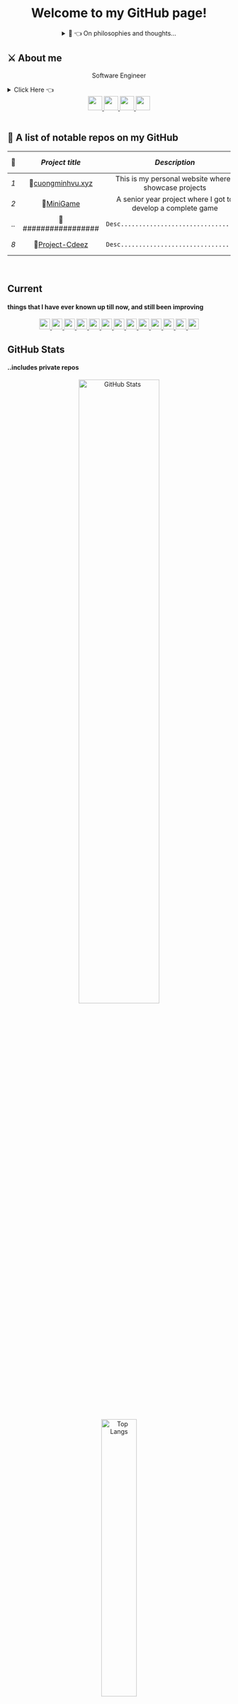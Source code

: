 <!-- Custom made GitHub README.md; Feel free to star, fork, pr, etc.. -->
<h1 align=center>Welcome to my GitHub page!</h1>

<!-- Quotes Section if anyone is fond of reading -->
<div align=center>
<details><summary>💭 👈 On philosophies and thoughts...
</summary>
  
<details><summary>👈&nbsp; —<a href="https://en.wikipedia.org/wiki/Alan_Watts">Alan Watts</a></summary>

<img height=300px src="https://upload.wikimedia.org/wikipedia/en/9/97/Alan_Watts.png">
    <div align=left>
        <blockquote>
            
*“A person who thinks all the time has nothing to think about except
thoughts. So, he loses touch with reality, and lives in a world of
illusions. By thoughts, I mean specifically, chatter in the skull.
Perpetual and compulsive repetition of words, of reckoning and calculating.
I’m not saying that thinking is bad. Like everything else, it’s useful in
moderation. A good servant but a bad monster. And all so-called civilized
peoples have increasingly become crazy and self-destructive because, through
excessive thinking they have lost touch with reality. That’s to say, we
confuse signs, words, numbers, symbols and ideas with the real world.”*
        </blockquote>
        <blockquote>

*“The reason you want to be better is the reason why you aren’t, shall I
put it like that? We aren’t better because we want to be. Because the road
to hell is paved with good intentions. Because all the do-gooders in the world
whether they’re doing good for others or doing it for themselves are
troublemakers: on the basis of “kindly let me help you or you will drown,”
said the monkey putting the fish safely up a tree. Sometimes doing good to
others and even doing good to oneself is amazingly destructive because it’s
full of conceit. How do you know what’s good for other people? How do you know
what’s good for you? If you say you want to improve then you ought to know
what’s good for you, but obviously you don’t because if you did then you would
be improved. So, we don’t know. We do not really know how to interfere with
the way the world is.”*
        </blockquote>
        <blockquote>

*“Every intelligent individual wants to know what makes him tick, and yet is
at once fascinated and frustrated by the fact that oneself is the most
difficult of all things to know.”*
        </blockquote>
        <blockquote>

*“We seldom realize, for example that our most private thoughts and emotions
are not actually our own. For we think in terms of languages and images which
we did not invent, but which were given to us by our society.”*
        </blockquote>
        <blockquote>

*“By being responsible, we’ve created civilization, medicine, care of the poor,
everything, but what a headache the thing has become? As we solve all our
problems, we make more problems and every problem you solved gives you ten new
problems. I’m not saying don’t do that, but don’t think you’re going to get
anywhere by doing that. That’s one way of arranging it, that’s one kind of
dance you can have, is to improve everything and have technology, but it doesn’t
really solve anything. And it’s only in a moment, you see, when you fully
understand that your situation as a human being is completely insoluable…that
there is no answer and that you give up looking for the answer — that’s PHEW —
that’s Nirvana and that’s how Buddhism works.”*
        </blockquote>
        <blockquote>

*“This is the real secret of life — to be completely engaged with what you are
doing in the here and now. And instead of calling it work, realize it is play.”*
        </blockquote>
    </div>
</details>

<details><summary>👈&nbsp; —<a href="https://en.wikipedia.org/wiki/Christopher_Voss">Christopher Voss</a></summary>

<img height=300px src="https://upload.wikimedia.org/wikipedia/commons/thumb/7/75/Christopher_Voss_CEO_of_The_Black_Swan_Group.jpg/330px-Christopher_Voss_CEO_of_The_Black_Swan_Group.jpg">
    <div align=center>
        <blockquote>

*“Yes means nothing without How.”*
*- The Three Types of Yeses You'll Hear During a Negotiation*
        </blockquote>
    </div>
</details>

<details><summary>👈&nbsp; —<a href="https://en.wikipedia.org/wiki/Jordan_Peterson">Jordan Peterson</a></summary>

<img height=300px src="https://upload.wikimedia.org/wikipedia/commons/thumb/e/ed/Peterson_Lecture_%2833522701146%29.png/330px-Peterson_Lecture_%2833522701146%29.png">
    <div align=center>
        <blockquote>

*“If you can't even clean up your own room, who the hell are you to give advice to the world?”*
        </blockquote>
        <blockquote>

*“Slay the dragon within us.”*
        </blockquote>
        <blockquote>

*“Lobster”*
        </blockquote>
        <blockquote>

*“If you are not willing to be a fool, you can't become a master.”*
*- 12 Rules for Life: An Antidote to Chaos*
        </blockquote>
        <blockquote>

*“In order to be able to think, you have to risk being offensive.”*
*- 12 Rules for Life: An Antidote to Chaos*
        </blockquote>
    </div>
</details>

<details><summary>👈&nbsp; —<a href="https://en.wikipedia.org/wiki/Eminem">Marshall Mathers || Eminem</a></summary>

<img height=300px src="https://upload.wikimedia.org/wikipedia/commons/thumb/d/d9/Proof-eminem.jpg/330px-Proof-eminem.jpg">
    <div align=center>
        <blockquote>
        
*“I want to be able to have all these words at my disposal, in my vocabulary,
at all time, whenever I need to pull them out.”*
        </blockquote>
    </div>
</details>

<details><summary>👈&nbsp; —<a href="https://en.wikipedia.org/wiki/Steve_Jobs">Steve Jobs</a></summary>

<img height=300px src="https://upload.wikimedia.org/wikipedia/commons/thumb/d/dd/Steve_Jobs_and_Macintosh_computer%2C_January_1984%2C_by_Bernard_Gotfryd_-_edited.jpg/225px-Steve_Jobs_and_Macintosh_computer%2C_January_1984%2C_by_Bernard_Gotfryd_-_edited.jpg">
    <div align=left>
        <blockquote>

*“Great people self-manage. Once they know what to do, they will go figure
how to do it, they don't need to be managed. What they need is a common vision.
And that's what leadership is. What leadership is, is having a vision, being
able to articulate that so people around you can understand it and getting
consensus on a common vision. We want great people, but not seasoned
professionals. We want the people who's at the tips of their fingers and in
their passion the latest understanding of where the technology was and what we
could do with that technology and who want to bring that to lots of people.
Best managers are great individual contributors who never ever want to be a
manager but decide they have to be a manager because no one else is going to be
able to do as good a job as them.”*
        </blockquote>
    </div>
</details>

<details><summary>👈&nbsp; —<a href="https://en.wikipedia.org/wiki/Sun_Tzu">Sun Tzu</a></summary>
    <div align=center>
        <blockquote>

a lot of quotes 🗿
        </blockquote>
    </div>
</details>

<details><summary>👈&nbsp; —Others</a></summary>
    <div align=center>
        <blockquote>

*“The code is more what you'd call 'guidelines' than actual rules.”*
*- Barbossa, Pirates of the Caribbean*
        </blockquote>
        <blockquote>

*“Trust the process.”*
        </blockquote>
    </div>
</details>

<details><summary>👈&nbsp; —Quotes I just made up</a></summary>
    <div align=center>
        <blockquote>

*“To dream, as a kid; and to make real of your everyday dream as you grow up.”*
        </blockquote>
        <blockquote>

*“It's all about presentation.”*
        </blockquote>
    </div>
</details>

*•••more to be added*
</details>
</div>

<!-- About Section -->
## ⚔️ About me
<p align="center">Software Engineer</p>
<details><summary>Click Here 👈</summary>
    <ul class="about-list">
        <li>
            Gen Z
        </li>
    </ul>
    <details><summary>Click Here 👈 —My fields of interests...</summary>
        <ul class="interest-list">
            <li>
                <a href="https://en.wikipedia.org/wiki/Computer_science">Computer Science</a>
            </li>
            <li>
                <a href="https://en.wikipedia.org/wiki/Solution_stack">Full Stack & DevOps</a>
            </li>
            <li>
                <a href="https://tesla.com/"><img src="https://img.shields.io/badge/Tesla-🚐-000000?style=for-the-badge&logo=Tesla"></a>
                <a href="https://www.spacex.com/"><img src="https://img.shields.io/badge/SpaceX-🚀-000000?style=for-the-badge&logo=SpaceX"></a>
                <a href="https://openai.com/"><img src="https://img.shields.io/badge/OpenAI-🤖-000000?style=for-the-badge&logo=OpenAI"></a>
                <a href="https://starlink.com/"><img src="https://img.shields.io/badge/StarLink-🛰-000000?style=for-the-badge&logo=SpaceX"></a>
                <a href="https://github.com/"><img src="https://img.shields.io/badge/GitHub-📚-000000?style=for-the-badge&logo=GitHub"></a>
            </li>
            <li>
                <a href="https://en.wikipedia.org/wiki/Cryptography">Cryptography</a>
            </li>
            <li>
                <a href="https://en.wikipedia.org/wiki/Internet_meme">Memes</a>
            </li>
            <li>
                <a href="https://en.wikipedia.org/wiki/Philosophy">Philosophies</a>
            </li>
        </ul>
    </details>
</details>

<!-- Contacts -->
<div align=center>
    <a href="https://cuongminhvu.xyz">
        <img height=32 src="https://img.shields.io/badge/🌐website-ffffff?url=&style=for-the-badge">
    </a>
    <a href="https://www.linkedin.com/in/cuongminhvu/">
        <img height=32 src="https://img.shields.io/badge/LinkedIn-0A66C2?style=for-the-badge&logo=LinkedIn">
    </a>
    <a href="https://twitter.com/noedigsti_">
        <img height=32 src="https://img.shields.io/badge/noedigsti__-1DA1F2?style=for-the-badge&logo=Twitter&logoColor=ffffff">
    </a>
    <a href="mailto:noedigsti@gmail.com">
        <img height=32 src="https://img.shields.io/badge/mail-ffffff?style=for-the-badge&logo=Gmail">
    </a>
</div>
</div>

</br>

<!-- Repos list -->
## 📌 A list of notable repos on my GitHub 

|  🚀  |***Project title***   |***Description***                                             |***More links***|***Main author(s)***      |
| :---:| :------------------: | :----------------------------------------------------------: | :------------: | :---------------------------:|
| *1*  | 🔨[cuongminhvu.xyz]  | This is my personal website where I showcase projects        | [🔗][url]     | *[noedigsti]*                |..
| *2*  | 🔨[MiniGame]         | A senior year project where I got to develop a complete game | [🔗][url]     | *[noedigsti]*                |..
| *..*  | 🔨################# | `Desc..................................`                     | [🔗][url]     |                              |..
| *8*  | 🔨[Project-Cdeez]    | `Desc..................................`                     | [🔗][url]     | *[noedigsti]*, *[LeeGhandi]* |..

</br>

<!-- Tools, Softwares, Languages, Experiences -->
## Current
#### things that I have ever known up till now, and still been improving
<div align=center>    
    <a href="#-" class="tools-known">
        <img height=24 src="https://img.shields.io/badge/c%2B%2B-00599C?style=for-the-badge&logo=C%2B%2B">
        <img height=24 src="https://img.shields.io/badge/c%23-239120?style=for-the-badge&logo=C%20Sharp">
        <img height=24 src="https://img.shields.io/badge/python-3776AB?style=for-the-badge&logo=Python&logoColor=ffffff">
        <img height=24 src="https://img.shields.io/badge/html-E34F26?style=for-the-badge&logo=HTML5&logoColor=ffffff">
        <img height=24 src="https://img.shields.io/badge/css-F43059?style=for-the-badge&logo=CSS%20Wizardry&logoColor=ffffff">
        <img height=24 src="https://img.shields.io/badge/JavaScript-F7DF1E?style=for-the-badge&logo=JavaScript&logoColor=ffffff">
        <img height=24 src="https://img.shields.io/badge/NodeJS-339933?style=for-the-badge&logo=Node.js&logoColor=ffffff">
        <img height=24 src="https://img.shields.io/badge/ExpressJS-yellow?style=for-the-badge&logo=Express&logoColor=ffffff">
        <img height=24 src="https://img.shields.io/badge/GNU%20Bash-4EAA25?style=for-the-badge&logo=GNU%20Bash&logoColor=ffffff">
        <img height=24 src="https://img.shields.io/badge/Docker-2496ED?style=for-the-badge&logo=Docker&logoColor=ffffff">
        <img height=24 src="https://img.shields.io/badge/React-61DAFB?style=for-the-badge&logo=React&logoColor=ffffff">
        <img height=24 src="https://img.shields.io/badge/Java-orange?style=for-the-badge&logo=Java&logoColor=ffffff">
        <img height=24 src="https://img.shields.io/badge/Typescript-3178C6?style=for-the-badge&logo=TypeScript&logoColor=ffffff">
    </a>
</div>

<!-- Stats Section -->
## GitHub Stats 
#### ..includes private repos
<div align="center">
    <a href="#-">
        <img 
        width=60% 
        alt="GitHub Stats" 
        src="https://github-readme-stats.vercel.app/api?username=noedigsti&custom_title=Statistics&count_private=true&text_color=F5F5F5&title_color=F5F5F5&border_color=d0312d&bg_color=30,08294E,2E1123&hide=issues&show_icons=true&icon_color=d0312d" />
    </a>
    <a href="#-">
        <img 
        width=40% 
        alt="Top Langs" 
        src="https://github-readme-stats.vercel.app/api/top-langs/?username=noedigsti&custom_title=Languages%20appeared&count_private=true&text_color=F5F5F5&title_color=F5F5F5&border_color=d0312d&bg_color=30,08294E,2E1123&hide=ShaderLab,HLSL&layout=compact&langs_count=7" />
    </a>
</div>

<!-- References, URL variables -->
[social-twitter]:  https://twitter.com/noedigsti_
[social-discord]:  https://discord.com
[social-mail]:     mailto:noedigsti@gmail.com

[cuongminhvu.xyz]: https://github.com/noedigsti/cuongminhvu
[Project-candace]: https://github.com/noedigsti
[Project-dragon]:  https://github.com/noedigsti
[Project-benover]: https://github.com/noedigsti
[updog]:           https://github.com/noedigsti
[Project-wendys]:  https://github.com/noedigsti
[Kisma]:           https://github.com/noedigsti
[Project-Cdeez]:   https://github.com/noedigsti
[MiniGame]:        https://github.com/noedigsti/IGB400
[url]:             https://github.com/noedigsti?tab=repositories

[LeeGhandi]:       https://youtu.be/dQw4w9WgXcQ
[noedigsti]:       https://github.com/noedigsti
